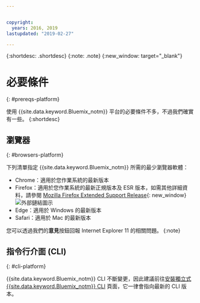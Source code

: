 ```yaml
---


copyright:
  years: 2016, 2019
lastupdated: "2019-02-27"

---
```


{:shortdesc: .shortdesc}
{:note: .note}
{:new_window: target="_blank"}

# 必要條件
{: #prereqs-platform}

使用 {{site.data.keyword.Bluemix_notm}} 平台的必要條件不多，不過我們確實有一些。
{:shortdesc}

## 瀏覽器
{: #browsers-platform}

下列清單指定 {{site.data.keyword.Bluemix_notm}} 所需的最少瀏覽器軟體：

 * Chrome：適用於您作業系統的最新版本
 * Firefox：適用於您作業系統的最新正規版本及 ESR 版本，如需其他詳細資料，請參閱 [Mozilla Firefox Extended Support Release](https://www.mozilla.org/firefox/organizations/){: new_window} ![外部鏈結圖示](../icons/launch-glyph.svg "外部鏈結圖示")
 * Edge：適用於 Windows 的最新版本
 * Safari：適用於 Mac 的最新版本
 
您可以透過我們的**意見**按鈕回報 Internet Explorer 11 的相關問題。
 {:note}

## 指令行介面 (CLI)
{: #cli-platform}

{{site.data.keyword.Bluemix_notm}} CLI 不斷變更，因此建議前往[安裝獨立式 {{site.data.keyword.Bluemix_notm}} CLI](/docs/cli/reference/ibmcloud/cloud-cli-install_use) 頁面，它一律會指向最新的 CLI 版本。
